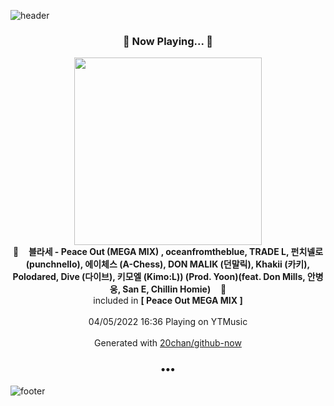 ![header](https://capsule-render.vercel.app/api?type=wave&height=170&section=header&text=Hi.%20I'm%20SHIFT&fontColor=090707&fontAlignX=45&fontAlignY=65&fontSize=100)

<h3 align="center">🎵 Now Playing... 🎵</h3>
<p align="center">
  <a href="https://music.youtube.com/watch?v=C-bjA7WbnCg">
    <img width="300" src="https://lh3.googleusercontent.com/kIt6by_WM9Uoyn4dD61rOs-BrpAFaji1mx212T7OKMrsin0NtBTrLj7CPJ-7vYqqIrojoNKYlWf72HFT">
  </a>
  <br>
  🎵&nbsp&nbsp&nbsp <b>블라세 - Peace Out (MEGA MIX) , oceanfromtheblue, TRADE L, 펀치넬로 (punchnello), 에이체스 (A-Chess), DON MALIK (던말릭), Khakii (카키), Polodared, Dive (다이브), 키모엘 (Kimo:L)) (Prod. Yoon)(feat. Don Mills, 안병웅, San E, Chillin Homie)</b> &nbsp&nbsp&nbsp🎵
  <br>
  included in <b>[ Peace Out MEGA MIX ]</b>
  
  <br />
  <br />
  04/05/2022 16:36 Playing on YTMusic
  <br />
  <br />
  Generated with <a href="https://github.com/20chan/github-now">20chan/github-now</a>
</p>

<h3 align="center">•••</h3>

![footer](https://capsule-render.vercel.app/api?type=wave&height=150&section=footer)
